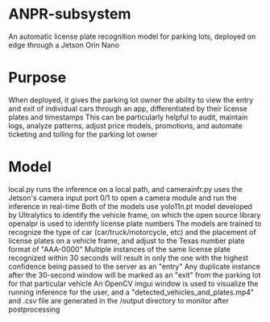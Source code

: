 # ANPR-subsystem
An automatic license plate recognition model for parking lots, deployed on edge through a Jetson Orin Nano

# Purpose
When deployed, it gives the parking lot owner the ability to view the entry and exit of individual cars through an app, differentiated by their license plates and timestamps
This can be particularly helpful to audit, maintain logs, analyze patterns, adjust price models, promotions, and automate ticketing and tolling for the parking lot owner

# Model
local.py runs the inference on a local path, and camerainfr.py uses the Jetson's camera input port 0/1 to open a camera module and run the inference in real-time
Both of the models use yolo11n.pt model developed by Ultralytics to identify the vehicle frame, on which the open source library openalpr is used to identify license plate numbers
The models are trained to recognize the type of car (car/truck/motorcycle, etc) and the placement of license plates on a vehicle frame, and adjust to the Texas number plate format of "AAA-0000"
Multiple instances of the same license plate recognized within 30 seconds will result in only the one with the highest confidence being passed to the server as an "entry"
Any duplicate instance after the 30-second window will be marked as an "exit" from the parking lot for that particular vehicle
An OpenCV imgui window is used to visualize the running inference for the user, and a "detected_vehicles_and_plates.mp4" and .csv file are generated in the /output directory to monitor after postprocessing

